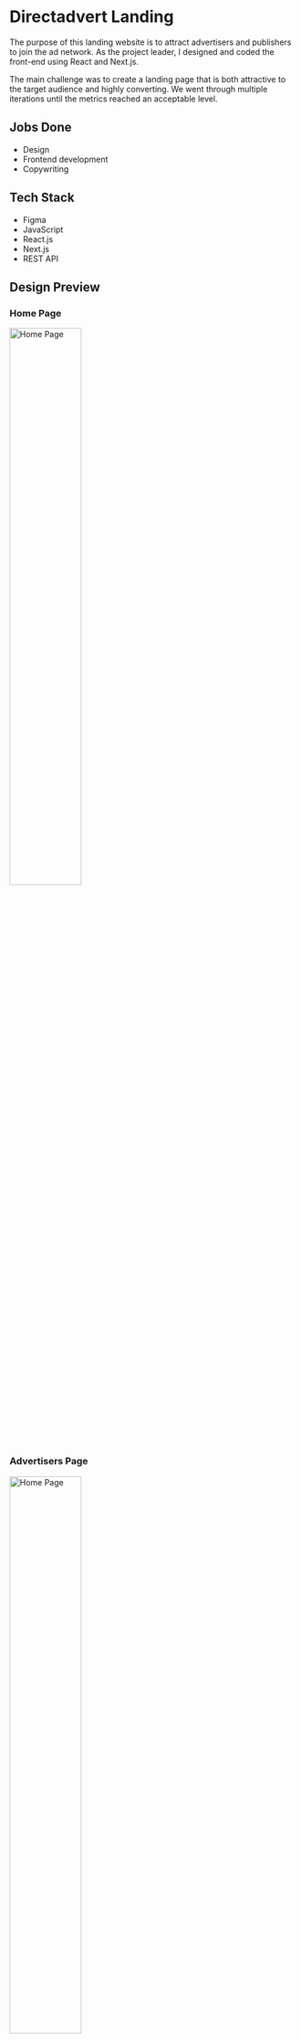 # Directadvert Landing

The purpose of this landing website is to attract advertisers and publishers to join the ad network. As the project leader, I designed and coded the front-end using React and Next.js.

The main challenge was to create a landing page that is both attractive to the target audience and highly converting. We went through multiple iterations until the metrics reached an acceptable level.

## Jobs Done

- Design
- Frontend development
- Copywriting

## Tech Stack

- Figma
- JavaScript
- React.js
- Next.js
- REST API

## Design Preview

### Home Page

<img src="directadvert-home.png" alt="Home Page" width="50%" />

### Advertisers Page

<img src="directadvert-advertisers.png" alt="Home Page" width="50%" />

